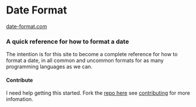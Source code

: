 # Date Format

[date-format.com](date-format.com)


### A quick reference for how to format a date

The intention is for this site to become a complete reference for how to format a date, in all common and uncommon formats for as many programming languages as we can.


#### Contribute

I need help getting this started. Fork the [repo here](https://github.com/ojkelly/date-formats) see [contributing](http://date-format.com/cont/contributing.html) for more infomation.
